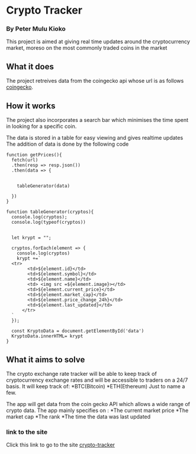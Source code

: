 # Crypto Tracker
### By Peter Mulu Kioko

This project is aimed at giving real time updates around the cryptocurrency market, moreso on the most commonly traded coins in the market

## What it does

The project retreives data from the coingecko api whose url is as follows [coingecko](https://api.coingecko.com/api/v3/coins/markets?vs_currency=usd&ids=bitcoin%2Cethereum%2Ctether%2Cbnb%2Ccardano%2Cxrp%2Csolana%2Cpolkadot%2Cdogecoin%2Cdai%2Ctron%2Cavalanche%2Cpolygon%2Clitecoin%2Cftx%2Cchainlink%2Ccronos%2Cokb%2Cstellar%2Cuniswap%2Calgorand%2Cmonero%2Cchain%2Cvechain%2Cflow%2Chedera%2Cfrax%2Celrond%2Cdecentraland%2Cfilecoin%2Capecoin%2Ctezos%2Chelium%2Ckucoin%2Ceos%2Caave%2Ccusdc%2Cmaker%2Ciota%2Chuobi%2Cquant%2Cecash%2Cklaytn%2Cusdd%2Cfantom%2Cneo%2Cradix%2Ckusama%2Cdash%2Carweave&order=market_cap_desc&per_page=100&page=1&sparkline=false).

## How it works
The project also incorporates a search bar which minimises the time spent in looking for a specific coin.

The data is stored in a table for easy viewing and gives realtime updates
The addition of data is done by the following code

```
function getPrices(){
  fetch(url)
  .then(resp => resp.json())
  .then(data => {

    
    tableGenerator(data)
  
  })
}

function tableGenerator(cryptos){
  console.log(cryptos);
  console.log(typeof(cryptos))


  let krypt = "";

  cryptos.forEach(element => {
    console.log(cryptos)
    krypt +=`
  <tr>
        <td>${element.id}</td>
        <td>${element.symbol}</td>
        <td>${element.name}</td>
        <td> <img src =${element.image}></td>
        <td>${element.current_price}</td>
        <td>${element.market_cap}</td>
        <td>${element.price_change_24h}</td>
        <td>${element.last_updated}</td>
      </tr>
  `
  });
  
  const KryptoData = document.getElementById('data')
  KryptoData.innerHTML= krypt
}
```

## What it aims to solve
The crypto exchange rate tracker will be able to keep track of cryptocurrency exchange rates and will be accessible to traders on a 24/7 basis. It will keep track of:
  *BTC(Bitcoin)
  *ETH(Ethereum)
Just to name a few.

The app will get data from the coin gecko API which allows a wide range of crypto data. The app mainly specifies on :
  *The current market price
  *The market cap
  *The rank
  *The time the data was last updated

### link to the site

Click this link to go to the site [crypto-tracker](https://p3terkioko.github.io/crypto-tracker/)